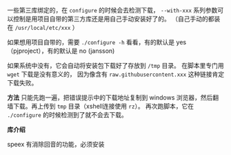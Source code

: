 一些第三库绑定的，在 `configure` 的时候会去检测下载，
`--with-xxx` 系列参数可以控制是用项目自带的第三方库还是用自己手动安装好了的。
（自己手动的都装在 `/usr/local/etc/xxx` ）

如果想用项目自带的，需要 `./configure -h` 看看，有的默认是 yes （pjproject），有的默认是 no (jansson)

如果系统中没有，它会自动将安装包下载好了存放到 `/tmp` 目录。
在脚本里专门用 `wget` 下载是没有意义的，
因为像含有 `raw.githubusercontent.xxx` 这种链接肯定下载失败。

**方法** 只能先跑一遍，把错误提示中的下载地址复制到 windows 浏览器，然后翻墙下载。再上传到 `tmp` 目录（xshell连接使用 `rz`）。
再次跑脚本，它在 `./configure` 的时候检测到了就不会去下载。

**库介绍**

speex 有消除回音的功能，必须安装
